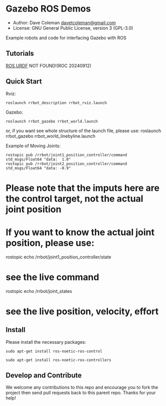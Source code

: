 # Gazebo ROS Demos

* Author: Dave Coleman <davetcoleman@gmail.com>
* License: GNU General Public License, version 3 (GPL-3.0)

Example robots and code for interfacing Gazebo with ROS

## Tutorials

[ROS URDF](http://gazebosim.org/tutorials/?tut=ros_urdf)  NOT FOUND!(ROC 20240912)

## Quick Start

Rviz:

    roslaunch rrbot_description rrbot_rviz.launch


Gazebo:

    roslaunch rrbot_gazebo rrbot_world.launch
or, if you want see whole structure of the launch file, please use:
    roslaunch rrbot_gazebo rrbot_world_linebyline.launch


Example of Moving Joints:

    rostopic pub /rrbot/joint1_position_controller/command std_msgs/Float64 "data:  1.0"
    rostopic pub /rrbot/joint2_position_controller/command std_msgs/Float64 "data: -0.9"
    
# Please note that the imputs here are the control target, not the actual joint position
# If you want to know the actual joint position, please use:

rostopic echo /rrbot/joint1_position_controller/state  
# see the live command
<!-- header: 
  seq: 167384
  stamp: 
    secs: 1674
    nsecs: 632000000
  frame_id: ''
set_point: 4.5397
process_value: 4.373938301545397
process_value_dot: -4.43111103432072e-14
error: 0.16576169845460242
time_step: 0.001
command: 16.576169845460242
p: 100.0
i: 0.01
d: 10.0
i_clamp: 0.0
antiwindup: False -->




rostopic echo /rrbot/joint_states 
# see the live position, velocity, effort
<!-- header: 
  seq: 83808
  stamp: 
    secs: 1676
    nsecs: 691000000
  frame_id: ''
name: 
  - joint1
  - joint2
position: [4.373938301545397, -0.04096546190677586]
velocity: [-4.4479642177585033e-14, 1.3653944640375512e-13]
effort: [16.576169845460242, 4.096538407510408] -->






    

## Install

Please install the necessary packages:

    sudo apt-get install ros-noetic-ros-control
    
    sudo apt-get install ros-noetic-ros-controllers


## Develop and Contribute

We welcome any contributions to this repo and encourage you to fork the project then send pull requests back to this parent repo. Thanks for your help!
 